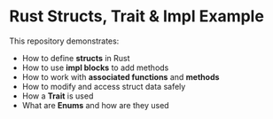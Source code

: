 # Rust Structs, Trait & Impl Example

This repository demonstrates:

- How to define **structs** in Rust
- How to use **impl blocks** to add methods
- How to work with **associated functions** and **methods**
- How to modify and access struct data safely
- How a **Trait** is used
- What are **Enums** and how are they used
